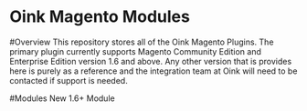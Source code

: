 Oink Magento Modules
============

#Overview
This repository stores all of the Oink Magento Plugins.  The primary plugin currently supports Magento Community Edition and Enterprise Edition version 1.6 and above.  Any other version that is provides here is purely as a reference and the integration team at Oink will need to be contacted if support is needed.

#Modules
New 1.6+ Module

